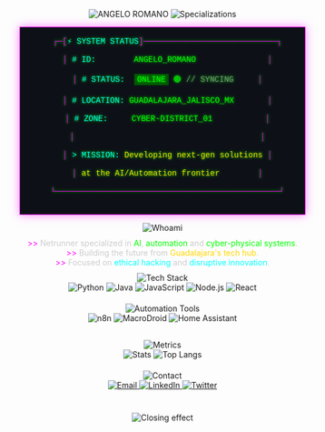<p align="center">
  <!-- Título principal con efecto de máquina de escribir -->
  <img src="https://readme-typing-svg.demolab.com?font=Fira+Code&weight=600&size=32&duration=4000&pause=1000&color=FF00FF&center=true&vCenter=true&width=480&lines=%3E%3E%3E_ANGELO_ROMANO" alt="ANGELO ROMANO"/>
  
  <!-- Subtítulo animado -->
  <img src="https://readme-typing-svg.demolab.com?font=Fira+Code&pause=1000&color=00FF00&center=true&vCenter=true&width=600&lines=%3E_FULL_STACK_DEVELOPER;%3E%3E_AI_%26_AUTOMATION_SPECIALIST;%3E%3E%3E_CYBERPUNK_ENTHUSIAST" alt="Specializations"/>
</p>

<!-- Panel de estado estilo terminal hacker -->
<p align="center">
  <pre align="center" style="
    background: #0d1117;
    border: 1px solid #FF00FF;
    border-radius: 0;
    padding: 16px;
    color: #00FF00;
    font-family: 'Courier New', monospace;
    text-shadow: 0 0 5px #00FF00;
    box-shadow: 0 0 15px rgba(255, 0, 255, 0.5);
    max-width: 600px;
    margin: 0 auto;
  ">
  <span style="color: #FF00FF;">┌─[<span style="color: #00FFFF;">⚡ SYSTEM STATUS</span>]────────────────────────────┐</span><br>
  <span style="color: #FF00FF;">│</span> <span style="color: #00FFFF;"># ID:</span>        ANGELO_ROMANO               <span style="color: #FF00FF;">│</span><br>
  <span style="color: #FF00FF;">│</span> <span style="color: #00FFFF;"># STATUS:</span>  <span style="background: #005500; padding: 2px 5px;">ONLINE</span> 🟢 <span style="color: #888;">// SYNCING</span>     <span style="color: #FF00FF;">│</span><br>
  <span style="color: #FF00FF;">│</span> <span style="color: #00FFFF;"># LOCATION:</span> GUADALAJARA_JALISCO_MX       <span style="color: #FF00FF;">│</span><br>
  <span style="color: #FF00FF;">│</span> <span style="color: #00FFFF;"># ZONE:</span>     CYBER-DISTRICT_01           <span style="color: #FF00FF;">│</span><br>
  <span style="color: #FF00FF;">│</span>                                       <span style="color: #FF00FF;">│</span><br>
  <span style="color: #FF00FF;">│</span> <span style="color: #00FFFF;">> MISSION:</span> <span style="color: #FFD700;">Developing next-gen solutions</span> <span style="color: #FF00FF;">│</span><br>
  <span style="color: #FF00FF;">│</span> <span style="color: #FFD700;">at the AI/Automation frontier</span>        <span style="color: #FF00FF;">│</span><br>
  <span style="color: #FF00FF;">└───────────────────────────────────────────────┘</span>
  </pre>
</p>

<!-- Sección "About Me" -->
<div align="center">
  <img src="https://readme-typing-svg.demolab.com?font=Fira+Code&pause=1000&color=00FFFF&width=400&lines=%3E_WHOAMI" alt="Whoami"/>
  
  <p style="color: #CCCCCC; max-width: 600px; margin: 10px auto;">
    <span style="color: #FF00FF;">>></span> Netrunner specialized in <span style="color: #00FF00;">AI</span>, <span style="color: #00FF00;">automation</span> and <span style="color: #00FF00;">cyber-physical systems</span>.<br>
    <span style="color: #FF00FF;">>></span> Building the future from <span style="color: #FFD700;">Guadalajara's tech hub</span>.<br>
    <span style="color: #FF00FF;">>></span> Focused on <span style="color: #00FFFF;">ethical hacking</span> and <span style="color: #00FFFF;">disruptive innovation</span>.
  </p>
</div>

<!-- Tecnologías principales -->
<div align="center">
  <img src="https://readme-typing-svg.demolab.com?font=Fira+Code&pause=1000&color=FF00FF&width=400&lines=%3E_CORE_TECH_STACK" alt="Tech Stack"/>
  
  <br>
  <img src="https://img.shields.io/badge/Python-3776AB?style=for-the-badge&logo=python&logoColor=FFDE57&color=2E8B57" alt="Python">
  <img src="https://img.shields.io/badge/Java-007396?style=for-the-badge&logo=java&logoColor=white&color=FF4500" alt="Java">
  <img src="https://img.shields.io/badge/JavaScript-F7DF1E?style=for-the-badge&logo=javascript&logoColor=black&color=F7DF1E" alt="JavaScript">
  <img src="https://img.shields.io/badge/Node.js-339933?style=for-the-badge&logo=nodedotjs&logoColor=white&color=339933" alt="Node.js">
  <img src="https://img.shields.io/badge/React-61DAFB?style=for-the-badge&logo=react&logoColor=black&color=61DAFB" alt="React">
</div>

<!-- Automatización -->
<div align="center" style="margin-top: 20px;">
  <img src="https://readme-typing-svg.demolab.com?font=Fira+Code&pause=1000&color=00FF00&width=400&lines=%3E_AUTOMATION_TOOLS" alt="Automation Tools"/>
  
  <br>
  <img src="https://img.shields.io/badge/n8n-4A148C?style=for-the-badge&logo=n8n&logoColor=white&color=8A2BE2" alt="n8n">
  <img src="https://img.shields.io/badge/MacroDroid-FF8C00?style=for-the-badge&logo=android&logoColor=white&color=FFD700" alt="MacroDroid">
  <img src="https://img.shields.io/badge/Home_Assistant-41BDF5?style=for-the-badge&logo=home-assistant&logoColor=white&color=41BDF5" alt="Home Assistant">
</div>

<!-- Estadísticas de GitHub -->
<div align="center" style="margin-top: 30px;">
  <img src="https://readme-typing-svg.demolab.com?font=Fira+Code&pause=1000&color=00FFFF&width=400&lines=%3E_SYSTEM_METRICS" alt="Metrics"/>
  
  <br>
  <img src="https://github-readme-stats.vercel.app/api?username=AngeloRomano&show_icons=true&theme=radical&bg_color=0d1117&title_color=FF00FF&text_color=00FF00&icon_color=00FFFF" alt="Stats"/>
  <img src="https://github-readme-stats.vercel.app/api/top-langs/?username=AngeloRomano&layout=compact&theme=radical&bg_color=0d1117&title_color=FF00FF&text_color=00FF00" alt="Top Langs"/>
</div>

<!-- Contacto -->
<div align="center" style="margin-top: 20px;">
  <img src="https://readme-typing-svg.demolab.com?font=Fira+Code&pause=1000&color=FF00FF&width=400&lines=%3E_CONNECT_WITH_ME" alt="Contact"/>
  
  <br>
  <a href="mailto:angelardo67@gmail.com">
    <img src="https://img.shields.io/badge/EMAIL-FF0000?style=for-the-badge&logo=gmail&logoColor=white" alt="Email">
  </a>
  <a href="https://linkedin.com/in/tuperfil">
    <img src="https://img.shields.io/badge/LINKEDIN-0077B5?style=for-the-badge&logo=linkedin&logoColor=white" alt="LinkedIn">
  </a>
  <a href="https://twitter.com/tuperfil">
    <img src="https://img.shields.io/badge/TWITTER-1DA1F2?style=for-the-badge&logo=twitter&logoColor=white" alt="Twitter">
  </a>
</div>

<!-- Efecto de cierre -->
<p align="center" style="margin-top: 40px;">
  <img src="https://readme-typing-svg.demolab.com?font=Fira+Code&pause=3000&color=FF00FF&width=600&lines=%3E%3E%3E_SESSION_TERMINATED...;%3E%3E%3E_STAY_WIRED..." alt="Closing effect"/>
</p>

